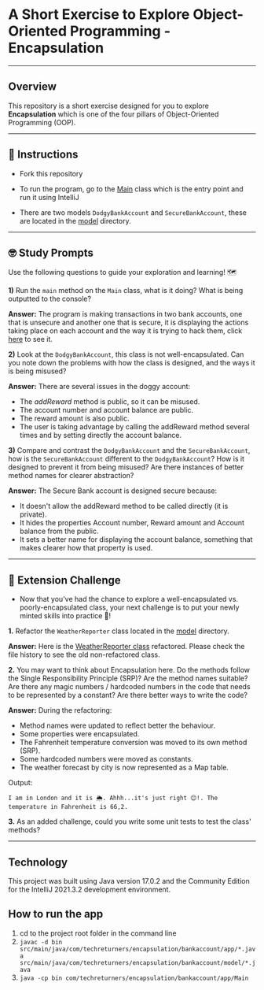 # A Short Exercise to Explore Object-Oriented Programming - Encapsulation

---
## Overview

This repository is a short exercise designed for you to explore **Encapsulation** which is one of the
four pillars of Object-Oriented Programming (OOP).

---
## 📖 Instructions

- Fork this repository
  

- To run the program, go to the [Main](src/main/java/com/techreturners/encapsulation/bankaccount/app/Main.java) class which 
  is the entry point and run it using IntelliJ
  

- There are two models `DodgyBankAccount` and `SecureBankAccount`, these are located in the 
  [model](src/main/java/com/techreturners/encapsulation/bankaccount/model) directory.

---
## 🤓 Study Prompts

Use the following questions to guide your exploration and learning! 🗺

**1)** Run the `main` method on the `Main` class, what is it doing? What is being outputted to the console?

**Answer:** The program is making transactions in two bank accounts, one that is unsecure and another one that is secure, it is displaying the actions taking place on each account and the way it is trying to hack them, click [here](output/InitialMainOutput.txt) to see it. 



**2)** Look at the `DodgyBankAccount`, this class is not well-encapsulated.
  Can you note down the problems with how the class is designed, and the ways it is being misused?

**Answer:** There are several issues in the doggy account:
- The *addReward* method is public, so it can be misused.
- The account number and account balance are public.
- The reward amount is also public.
- The user is taking advantage by calling the addReward method several times and by setting directly the account balance. 


**3)** Compare and contrast the `DodgyBankAccount` and the `SecureBankAccount`, how is the `SecureBankAccount` different to 
the `DodgyBankAccount`? How is it designed to prevent it from being misused? Are there instances of better method names
  for clearer abstraction?
  
**Answer:** The Secure Bank account is designed secure because:
- It doesn't allow the addReward method to be called directly (it is private).
- It hides the properties Account number, Reward amount and Account balance from the public.
- It sets a better name for displaying the account balance, something that makes clearer how that property is used.
  
---
## 🐸 Extension Challenge

- Now that you've had the chance to explore a well-encapsulated vs. poorly-encapsulated class,
your next challenge is to put your newly minted skills into practice 💪!
  
**1.** Refactor the `WeatherReporter` class located in the [model](src/main/java/com/techreturners/encapsulation/bankaccount/model) directory.

**Answer:** Here is the [WeatherReporter class](src/main/java/com/techreturners/encapsulation/bankaccount/model/WeatherReporter.java) refactored. Please check the file history to see the old non-refactored class.
  
**2.** You may want to think about Encapsulation here. Do the methods follow the Single Responsibility Principle (SRP)? Are the method names suitable?
  Are there any magic numbers / hardcoded numbers in the code that needs to be represented by a constant?
  Are there better ways to write the code?

**Answer:** During the refactoring:
- Method names were updated to reflect better the behaviour.
- Some properties were encapsulated.
- The Fahrenheit temperature conversion was moved to its own method (SRP).
- Some hardcoded numbers were moved as constants.
- The weather forecast by city is now represented as a Map table.

Output:
```
I am in London and it is 🌦. Ahhh...it's just right 😊!. The temperature in Fahrenheit is 66,2.
```
  
**3.** As an added challenge, could you write some unit tests to test the class' methods?

---
## Technology
This project was built using Java version 17.0.2 and the Community Edition for the IntelliJ 2021.3.2 development environment.

## How to run the app
1) cd to the project root folder in the command line
2) ``javac -d bin src/main/java/com/techreturners/encapsulation/bankaccount/app/*.java src/main/java/com/techreturners/encapsulation/bankaccount/model/*.java``
3) ``java -cp bin com/techreturners/encapsulation/bankaccount/app/Main``